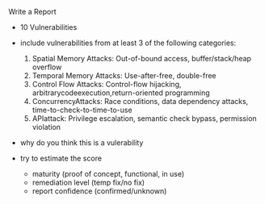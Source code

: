 Write a Report

- 10 Vulnerabilities

- include vulnerabilities from at least 3 of the following categories:
  1. Spatial Memory Attacks: Out-of-bound access, buffer/stack/heap overflow
  2. Temporal Memory Attacks: Use-after-free, double-free
  3. Control Flow Attacks: Control-flow hijacking, arbitrarycodeexecution,return-oriented programming
  4. ConcurrencyAttacks: Race conditions, data dependency attacks, time-to-check-to-time-to-use
  5. APIattack: Privilege escalation, semantic check bypass, permission violation

- why do you think this is a vulerability
- try to estimate the score
  - maturity (proof of concept, functional, in use)
  - remediation level (temp fix/no fix)
  - report confidence (confirmed/unknown)
